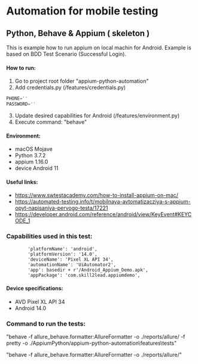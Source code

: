 # Automation for mobile testing
## Python, Behave &amp; Appium ( skeleton )

This is example how to run appium on local machin for Android.
Example is based on BDD Test Scenario (Successful Login).

#### How to run:
1. Go to project root folder "appium-python-automation"
2. Add credentials.py (/features/credentials.py)
``` credentials.py 
PHONE=''
PASSWORD=''
```
3. Update desired capabilities for Android (/features/environment.py)
4. Execute command: "behave"


#### Environment:
- macOS Mojave 
- Python 3.7.2 
- appium 1.16.0
- device Android 11

#### Useful links:
- https://www.swtestacademy.com/how-to-install-appium-on-mac/
- https://automated-testing.info/t/mobilnaya-avtomatizacziya-s-appium-opyt-napisaniya-pervogo-testa/17221
- https://developer.android.com/reference/android/view/KeyEvent#KEYCODE_1

### Capabilities used in this test:
            'platformName': 'android',
            'platformVersion': '14.0',
            'deviceName': 'Pixel XL API 34',
            'automationName': 'UiAutomator2',
            'app': basedir + r'/Android_Appium_Demo.apk',
            'appPackage': 'com.skill2lead.appiumdemo',

#### Device specifications:
- AVD Pixel XL API 34
- Android 14.0

### Command to run the tests:
"behave -f allure_behave.formatter:AllureFormatter -o ./reports/allure/ -f pretty -o ./AppiumPython/appium-python-automation\features\tests"   

"behave -f allure_behave.formatter:AllureFormatter -o ./reports/allure/"